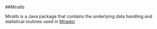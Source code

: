 ##Miralib

Miralib is a Java package that contains the underlying data handling and statistical routines used in [Mirador](https://github.com/mirador/mirador)

